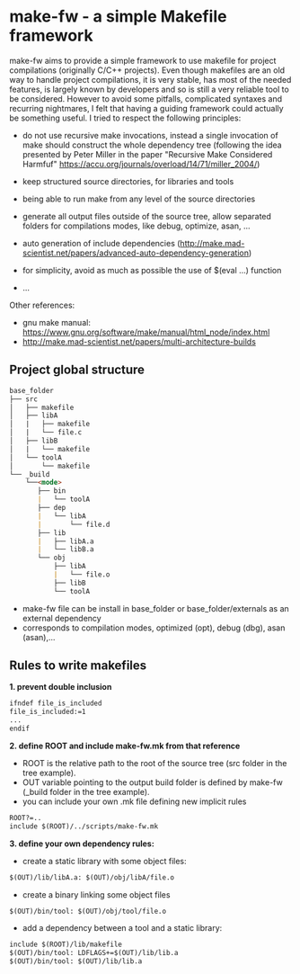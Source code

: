 # make-fw - a simple Makefile framework

make-fw aims to provide a simple framework to use makefile for project
compilations (originally C/C++ projects). Even though makefiles are an old way
to handle project compilations, it is very stable, has most of the needed
features, is largely known by developers and so is still a very reliable tool to
be considered. However to avoid some pitfalls, complicated syntaxes and
recurring nightmares, I felt that having a guiding framework could actually be
something useful. I tried to respect the following principles:

- do not use recursive make invocations, instead a single invocation of make
  should construct the whole dependency tree (following the idea presented by
  Peter Miller in the paper "Recursive Make Considered Harmfuf"
  https://accu.org/journals/overload/14/71/miller_2004/)

- keep structured source directories, for libraries and tools

- being able to run make from any level of the source directories

- generate all output files outside of the source tree, allow separated folders
  for compilations modes, like debug, optimize, asan, ...

- auto generation of include dependencies
  (http://make.mad-scientist.net/papers/advanced-auto-dependency-generation)

- for simplicity, avoid as much as possible the use of $(eval ...) function

- ...

Other references:
-  gnu make manual: https://www.gnu.org/software/make/manual/html_node/index.html
-  http://make.mad-scientist.net/papers/multi-architecture-builds




## Project global structure


```md
base_folder
├── src
│   ├── makefile
│   ├── libA
│   |   ├── makefile
│   |   └── file.c
│   ├── libB
│   |   └── makefile
│   └── toolA
│       └── makefile
└── _build
    └──<mode>
       ├── bin
       |   └── toolA
       ├── dep
       |   └── libA
       |       └── file.d
       ├── lib
       |   ├── libA.a
       |   └── libB.a
       └── obj
           ├── libA
           |   └── file.o
           ├── libB
           └── toolA
```

- make-fw file can be install in base_folder or base_folder/externals as an external dependency
- <mode> corresponds to compilation modes, optimized (opt), debug (dbg), asan (asan),...

## Rules to write makefiles

**1. prevent double inclusion** 
```md
ifndef file_is_included
file_is_included:=1
...
endif
```

**2. define ROOT and include make-fw.mk from that reference**
- ROOT is the relative path to the root of the source tree (src folder in the tree example).
- OUT variable pointing to the output build folder is defined by make-fw (_build folder in the tree example).
- you can include your own .mk file defining new implicit rules

```md
ROOT?=..
include $(ROOT)/../scripts/make-fw.mk
```

**3. define your own dependency rules:**

  - create a static library with some object files:
```md
$(OUT)/lib/libA.a: $(OUT)/obj/libA/file.o
```

  - create a binary linking some object files
```md
$(OUT)/bin/tool: $(OUT)/obj/tool/file.o
```

  - add a dependency between a tool and a static library:
```md
include $(ROOT)/lib/makefile
$(OUT)/bin/tool: LDFLAGS+=$(OUT)/lib/lib.a
$(OUT)/bin/tool: $(OUT)/lib/lib.a
```
